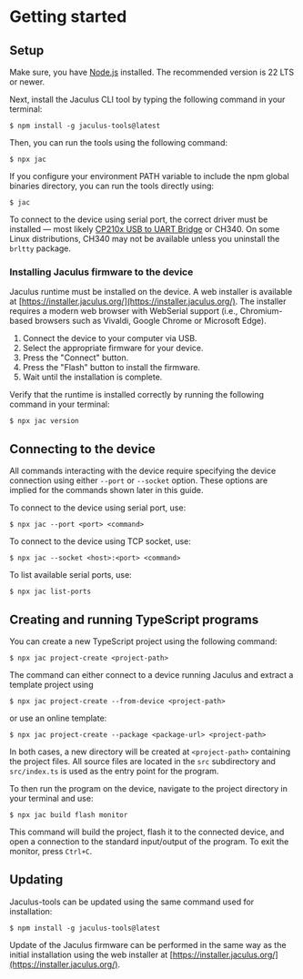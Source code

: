 # Getting started

## Setup

Make sure, you have [Node.js](https://nodejs.org) installed. The recommended version is 22 LTS or newer.

Next, install the Jaculus CLI tool by typing the following command in your terminal:

    $ npm install -g jaculus-tools@latest

Then, you can run the tools using the following command:

    $ npx jac

If you configure your environment PATH variable to include the npm global binaries directory, you can run the tools directly using:

    $ jac


To connect to the device using serial port, the correct driver must be installed — most likely [CP210x USB to UART Bridge](https://www.silabs.com/developers/usb-to-uart-bridge-vcp-drivers) or CH340. On some Linux distributions, CH340 may not be available unless you uninstall the `brltty` package.


### Installing Jaculus firmware to the device

Jaculus runtime must be installed on the device. A web installer is available at [https://installer.jaculus.org/](https://installer.jaculus.org/). The installer requires a modern web browser with WebSerial support (i.e., Chromium-based browsers such as Vivaldi, Google Chrome or Microsoft Edge).

1. Connect the device to your computer via USB.
2. Select the appropriate firmware for your device.
3. Press the "Connect" button.
4. Press the "Flash" button to install the firmware.
5. Wait until the installation is complete.

Verify that the runtime is installed correctly by running the following command in your terminal:

    $ npx jac version


## Connecting to the device

All commands interacting with the device require specifying the device connection using either `--port` or `--socket` option. These options are implied for the commands shown later in this guide.

To connect to the device using serial port, use:

    $ npx jac --port <port> <command>

To connect to the device using TCP socket, use:

    $ npx jac --socket <host>:<port> <command>

To list available serial ports, use:

    $ npx jac list-ports


## Creating and running TypeScript programs

You can create a new TypeScript project using the following command:

    $ npx jac project-create <project-path>

The command can either connect to a device running Jaculus and extract a template project using

    $ npx jac project-create --from-device <project-path>

or use an online template:

    $ npx jac project-create --package <package-url> <project-path>

In both cases, a new directory will be created at `<project-path>` containing the project files. All source files are located in the `src` subdirectory and `src/index.ts` is used as the entry point for the program.

To then run the program on the device, navigate to the project directory in your terminal and use:

    $ npx jac build flash monitor

This command will build the project, flash it to the connected device, and open a connection to the standard input/output of the program. To exit the monitor, press `Ctrl+C`.


## Updating

Jaculus-tools can be updated using the same command used for installation:

    $ npm install -g jaculus-tools@latest

Update of the Jaculus firmware can be performed in the same way as the initial installation using the web installer at [https://installer.jaculus.org/](https://installer.jaculus.org/).
